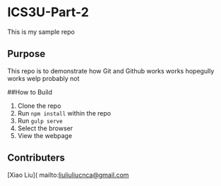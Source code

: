 # ICS3U-Part-2
This is my sample repo

## Purpose

This repo is to demonstrate how Git and Github works works hopegully works welp probably not

##How to Build

1. Clone the repo
2. Run `npm install` within the repo
3. Run `gulp serve`
4. Select the browser
5. View the webpage

## Contributers

[Xiao Liu](
mailto:liuliuliucnca@gmail.com
